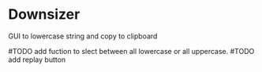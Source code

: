 # Downsizer
GUI to lowercase string and copy to clipboard

#TODO add fuction to slect between all lowercase or all uppercase.
#TODO add replay button
